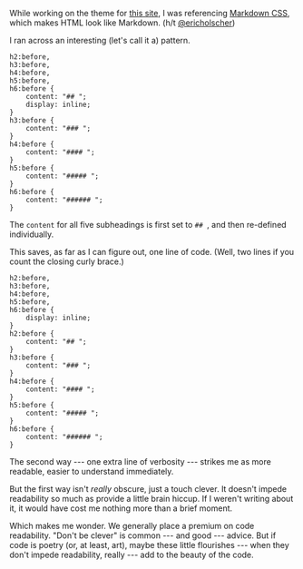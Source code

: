 <!--
.. title: Overriding CSS/LESS Declaration to Reduce One LOC
.. slug: overriding-css-declaration-to-reduce-loc
.. date: 2017-01-04 05:50:39 UTC-08:00
.. tags:
.. category:
.. link:
.. description:
.. type: text
-->

While working on the theme for [this site](http://hackwrite.com), I was referencing [Markdown CSS](http://mrcoles.com/demo/markdown-css/), which makes HTML look like Markdown. (h/t [@ericholscher](https://twitter.com/ericholscher))

I ran across an interesting (let's call it a) pattern.

```less
h2:before,
h3:before,
h4:before,
h5:before,
h6:before {
    content: "## ";
    display: inline;
}
h3:before {
    content: "### ";
}
h4:before {
    content: "#### ";
}
h5:before {
    content: "##### ";
}
h6:before {
    content: "###### ";
}

```

The `content` for all five subheadings is first set to `## `, and then re-defined individually.

This saves, as far as I can figure out, one line of code. (Well, two lines if you count the closing curly brace.)

```less
h2:before,
h3:before,
h4:before,
h5:before,
h6:before {
    display: inline;
}
h2:before {
    content: "## ";
}
h3:before {
    content: "### ";
}
h4:before {
    content: "#### ";
}
h5:before {
    content: "##### ";
}
h6:before {
    content: "###### ";
}

```
The second way --- one extra line of verbosity --- strikes me as more readable, easier to understand immediately.

But the first way isn't _really_ obscure, just a touch clever. It doesn't impede readability so much as provide a little brain hiccup. If I weren't writing about it, it would have cost me nothing more than a brief moment.

Which makes me wonder. We generally place a premium on code readability. "Don't be clever" is common --- and good --- advice. But if code is poetry (or, at least, art), maybe these little flourishes --- when they don't impede readability, really --- add to the beauty of the code.
